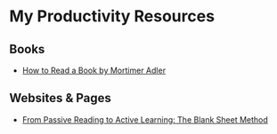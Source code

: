 # My Productivity Resources

## Books
- [How to Read a Book by Mortimer Adler](https://www.amazon.com/How-Read-Book-Classic-Intelligent/dp/0671212095)

## Websites & Pages
- [From Passive Reading to Active Learning: The Blank Sheet Method](https://fs.blog/blank-sheet-method/)
